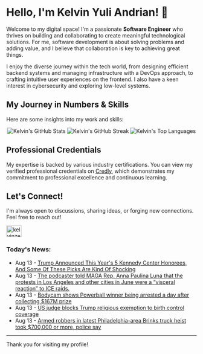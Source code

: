 # Hello, I'm Kelvin Yuli Andrian! 👋

Welcome to my digital space! I'm a passionate **Software Engineer** who thrives on building and collaborating to create meaningful technological solutions. For me, software development is about solving problems and adding value, and I believe that collaboration is key to achieving great things.

I enjoy the diverse journey within the tech world, from designing efficient backend systems and managing infrastructure with a DevOps approach, to crafting intuitive user experiences on the frontend. I also have a keen interest in cybersecurity and exploring low-level systems.

## My Journey in Numbers & Skills

Here are some insights into my work and skills:

<p align="center">
  <img src="https://github-readme-stats.vercel.app/api?username=kelvinzer0&show_icons=true&theme=radical" alt="Kelvin's GitHub Stats" />
  <img src="https://github-readme-streak-stats.herokuapp.com/?user=kelvinzer0&theme=radical" alt="Kelvin's GitHub Streak" />
  <img src="https://github-readme-stats.vercel.app/api/top-langs/?username=kelvinzer0&layout=compact&theme=radical" alt="Kelvin's Top Languages" />
</p>

## Professional Credentials

My expertise is backed by various industry certifications. You can view my verified professional credentials on [Credly](https://www.credly.com/users/kelvin-yuli-andrian/badges), which demonstrates my commitment to professional excellence and continuous learning.

## Let's Connect!

I'm always open to discussions, sharing ideas, or forging new connections. Feel free to reach out!

<p align="left">
    <a href="https://linkedin.com/in/kelvinzero" target="blank"><img align="center" src="https://cdn.jsdelivr.net/npm/simple-icons@3.0.1/icons/linkedin.svg" alt="kelvinzero" height="30" width="40" /></a>
</p>

### Today's News:

<!-- feed start -->
- Aug 13 - [Trump Announced This Year's 5 Kennedy Center Honorees, And Some Of These Picks Are Kind Of Shocking](https://www.yahoo.com/entertainment/articles/trump-announced-years-5-kennedy-213601053.html)
- Aug 13 - [The podcaster told MAGA Rep. Anna Paulina Luna that the protests in Los Angeles and other cities in June were a “visceral reaction” to ICE raids.](https://www.yahoo.com/news/videos/podcaster-told-maga-rep-anna-210228857.html)
- Aug 13 - [Bodycam shows Powerball winner being arrested a day after collecting $167M prize](https://www.yahoo.com/news/articles/bodycam-shows-powerball-winner-being-203206250.html)
- Aug 13 - [US judge blocks Trump religious exemption to birth control coverage](https://www.yahoo.com/news/articles/us-judge-blocks-trump-religious-194743413.html)
- Aug 13 - [Armed robbers in latest Philadelphia-area Brinks truck heist took $700,000 or more, police say](https://www.yahoo.com/news/articles/armed-robbers-latest-philadelphia-area-185911574.html)
<!-- feed end -->

---

Thank you for visiting my profile!